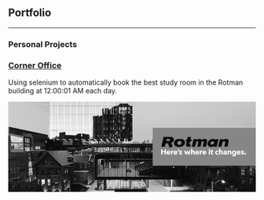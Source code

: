 ## Portfolio

---

### Personal Projects 

### [Corner Office](https://github.com/silkdom/Corner-Office)

Using selenium to automatically book the best study room in the Rotman building at 12:00:01 AM each day. 

<img src="img/rotman.png?raw=true"/>
